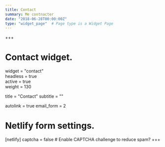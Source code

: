 ```yaml
---
title: Contact
summary: Me contnacter
date: "2018-06-28T00:00:00Z"
type: "widget_page"  # Page type is a Widget Page
---
```


+++
# Contact widget.
widget = "contact"  
headless = true  
active = true  
weight = 130

title = "Contact"
subtitle = ""

autolink = true
email_form = 2

# Netlify form settings.
[netlify]
  captcha = false  # Enable CAPTCHA challenge to reduce spam?
+++

